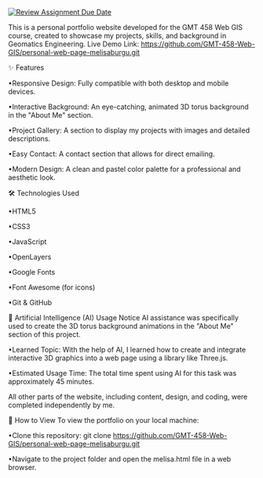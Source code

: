 [![Review Assignment Due Date](https://classroom.github.com/assets/deadline-readme-button-22041afd0340ce965d47ae6ef1cefeee28c7c493a6346c4f15d667ab976d596c.svg)](https://classroom.github.com/a/7C3xAGjq)



This is a personal portfolio website developed for the GMT 458 Web GIS course, created to showcase my projects, skills, and background in Geomatics Engineering. Live Demo Link: https://github.com/GMT-458-Web-GIS/personal-web-page-melisaburgu.git



✨ Features

  •Responsive Design: Fully compatible with both desktop and mobile devices.

  •Interactive Background: An eye-catching, animated 3D torus background in the "About Me" section.

  •Project Gallery: A section to display my projects with images and detailed descriptions.

  •Easy Contact: A contact section that allows for direct emailing.

  •Modern Design: A clean and pastel color palette for a professional and aesthetic look.



🛠️ Technologies Used

  •HTML5

  •CSS3

  •JavaScript

  •OpenLayers

  •Google Fonts

  •Font Awesome (for icons)

  •Git & GitHub



🤖 Artificial Intelligence (AI) Usage Notice AI assistance was specifically used to create the 3D torus background animations in the "About Me" section of this project.

•Learned Topic: With the help of AI, I learned how to create and integrate interactive 3D graphics into a web page using a library like Three.js.

•Estimated Usage Time: The total time spent using AI for this task was approximately 45 minutes.



All other parts of the website, including content, design, and coding, were completed independently by me.



🚀 How to View To view the portfolio on your local machine:

  •Clone this repository: git clone https://github.com/GMT-458-Web-GIS/personal-web-page-melisaburgu.git

  •Navigate to the project folder and open the melisa.html file in a web browser.
